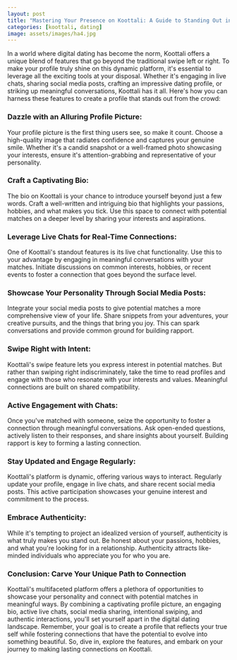 ```yaml
---
layout: post
title: "Mastering Your Presence on Koottali: A Guide to Standing Out in the Digital Dating Landscape"
categories: [koottali, dating]
image: assets/images/ha4.jpg
---
```


In a world where digital dating has become the norm, Koottali offers a unique blend of features that go beyond the traditional swipe left or right. To make your profile truly shine on this dynamic platform, it's essential to leverage all the exciting tools at your disposal. Whether it's engaging in live chats, sharing social media posts, crafting an impressive dating profile, or striking up meaningful conversations, Koottali has it all. Here's how you can harness these features to create a profile that stands out from the crowd:

### Dazzle with an Alluring Profile Picture:

Your profile picture is the first thing users see, so make it count. Choose a high-quality image that radiates confidence and captures your genuine smile. Whether it's a candid snapshot or a well-framed photo showcasing your interests, ensure it's attention-grabbing and representative of your personality.

### Craft a Captivating Bio:

The bio on Koottali is your chance to introduce yourself beyond just a few words. Craft a well-written and intriguing bio that highlights your passions, hobbies, and what makes you tick. Use this space to connect with potential matches on a deeper level by sharing your interests and aspirations.

### Leverage Live Chats for Real-Time Connections:

One of Koottali's standout features is its live chat functionality. Use this to your advantage by engaging in meaningful conversations with your matches. Initiate discussions on common interests, hobbies, or recent events to foster a connection that goes beyond the surface level.

### Showcase Your Personality Through Social Media Posts:

Integrate your social media posts to give potential matches a more comprehensive view of your life. Share snippets from your adventures, your creative pursuits, and the things that bring you joy. This can spark conversations and provide common ground for building rapport.

### Swipe Right with Intent:

Koottali's swipe feature lets you express interest in potential matches. But rather than swiping right indiscriminately, take the time to read profiles and engage with those who resonate with your interests and values. Meaningful connections are built on shared compatibility.

### Active Engagement with Chats:

Once you've matched with someone, seize the opportunity to foster a connection through meaningful conversations. Ask open-ended questions, actively listen to their responses, and share insights about yourself. Building rapport is key to forming a lasting connection.

### Stay Updated and Engage Regularly:

Koottali's platform is dynamic, offering various ways to interact. Regularly update your profile, engage in live chats, and share recent social media posts. This active participation showcases your genuine interest and commitment to the process.

### Embrace Authenticity:

While it's tempting to project an idealized version of yourself, authenticity is what truly makes you stand out. Be honest about your passions, hobbies, and what you're looking for in a relationship. Authenticity attracts like-minded individuals who appreciate you for who you are.

### Conclusion: Carve Your Unique Path to Connection

Koottali's multifaceted platform offers a plethora of opportunities to showcase your personality and connect with potential matches in meaningful ways. By combining a captivating profile picture, an engaging bio, active live chats, social media sharing, intentional swiping, and authentic interactions, you'll set yourself apart in the digital dating landscape. Remember, your goal is to create a profile that reflects your true self while fostering connections that have the potential to evolve into something beautiful. So, dive in, explore the features, and embark on your journey to making lasting connections on Koottali.
